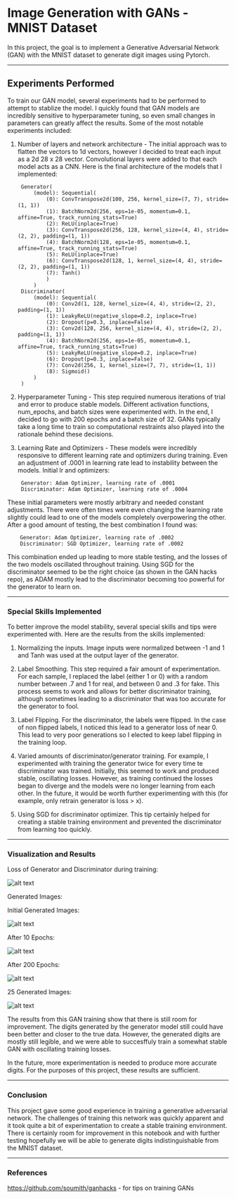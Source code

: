 # Image Generation with GANs - MNIST Dataset

In this project, the goal is to implement a Generative Adversarial Network (GAN) with the MNIST dataset to generate digit images using Pytorch.

-----------------------
## Experiments Performed

To train our GAN model, several experiments had to be performed to attempt to stablize the model. I quickly found that GAN models are incredibly sensitive to hyperparameter tuning, so even small changes in parameters can greatly affect the results. Some of the most notable experiments included:

1. Number of layers and network architecture - The initial approach was to flatten the vectors to 1d vectors, however I decided to treat each input as a 2d 28 x 28 vector. Convolutional layers were added to that each model acts as a CNN. Here is the final architecture of the models that I implemented:

        Generator(
            (model): Sequential(
                (0): ConvTranspose2d(100, 256, kernel_size=(7, 7), stride=(1, 1))
                (1): BatchNorm2d(256, eps=1e-05, momentum=0.1, affine=True, track_running_stats=True)
                (2): ReLU(inplace=True)
                (3): ConvTranspose2d(256, 128, kernel_size=(4, 4), stride=(2, 2), padding=(1, 1))
                (4): BatchNorm2d(128, eps=1e-05, momentum=0.1, affine=True, track_running_stats=True)
                (5): ReLU(inplace=True)
                (6): ConvTranspose2d(128, 1, kernel_size=(4, 4), stride=(2, 2), padding=(1, 1))
                (7): Tanh()
                )
            )
        Discriminator(
            (model): Sequential(
                (0): Conv2d(1, 128, kernel_size=(4, 4), stride=(2, 2), padding=(1, 1))
                (1): LeakyReLU(negative_slope=0.2, inplace=True)
                (2): Dropout(p=0.3, inplace=False)
                (3): Conv2d(128, 256, kernel_size=(4, 4), stride=(2, 2), padding=(1, 1))
                (4): BatchNorm2d(256, eps=1e-05, momentum=0.1, affine=True, track_running_stats=True)
                (5): LeakyReLU(negative_slope=0.2, inplace=True)
                (6): Dropout(p=0.3, inplace=False)
                (7): Conv2d(256, 1, kernel_size=(7, 7), stride=(1, 1))
                (8): Sigmoid()
            )
        )

2. Hyperparameter Tuning - This step required numerous iterations of trial and error to produce stable models. Different activation functions, num_epochs, and batch sizes were experimented with. In the end, I decided to go with 200 epochs and a batch size of 32. GANs typically take a long time to train so computational restraints also played into the rationale behind these decisions.

3. Learning Rate and Optimizers - These models were incredibly responsive to different learning rate and optimizers during training. Even an adjustment of .0001 in learning rate lead to instability between the models. Initial lr and optimizers:

        Generator: Adam Optimizer, learning rate of .0001
        Discriminator: Adam Optimizer, learning rate of .0004

These initial parameters were mostly arbitrary and needed constant adjustments. There were often times were even changing the learning rate slightly could lead to one of the models completely overpowering the other. After a good amount of testing, the best combination I found was:

        Generator: Adam Optimizer, learning rate of .0002
        Discriminator: SGD Optimizer, learning rate of .0002

This combination ended up leading to more stable testing, and the losses of the two models oscillated throughout training. Using SGD for the discriminator seemed to be the right choice (as shown in the GAN hacks repo), as ADAM mostly lead to the discriminator becoming too powerful for the generator to learn on.

-----------------------
### Special Skills Implemented

To better improve the model stability, several special skills and tips were experimented with. Here are the results from the skills implemented:

1. Normalizing the inputs. Image inputs were normalized between -1 and 1 and Tanh was used at the output layer of the generator.

2. Label Smoothing. This step required a fair amount of experimentation. For each sample, I replaced the label (either 1 or 0) with a random number between .7 and 1 for real, and between 0 and .3 for fake. This process seems to work and allows for better discriminator training, although sometimes leading to a discriminator that was too accurate for the generator to fool.

3. Label Flipping. For the discriminator, the labels were flipped. In the case of non flipped labels, I noticed this lead to a generator loss of near 0. This lead to very poor generations so I elected to keep label flipping in the training loop.

4. Varied amounts of discriminator/generator training. For example, I experimented with training the generator twice for every time te discriminator was trained. Initially, this seemed to work and produced stable, oscillating losses. However, as training continued the losses began to diverge and the models were no longer learning from each other. In the future, it would be worth further experimenting with this (for example, only retrain generator is loss > x).

5. Using SGD for discriminator optimizer. This tip certainly helped for creating a stable training environment and prevented the discriminator from learning too quickly.

------------------------
### Visualization and Results

Loss of Generator and Discriminator during training:

![alt text](images/training_losses.png)

Generated Images:

Initial Generated Images:

![alt text](images/initial_generations.png)

After 10 Epochs:

![alt text](images/epoch_10.png)

After 200 Epochs:

![alt text](images/epoch_200.png)

25 Generated Images:

![alt text](images/generated_images.png)

The results from this GAN training show that there is still room for improvement. The digits generated by the generator model still could have been better and closer to the true data. However, the generated digits are mostly still legible, and we were able to succesffuly train a somewhat stable GAN with oscillating training losses.

In the future, more experimentation is needed to produce more accurate digits. For the purposes of this project, these results are sufficient.

------------------------
### Conclusion

This project gave some good experience in training a generative adversarial network. The challenges of training this network was quickly apparent and it took quite a bit of experimentation to create a stable training environment. There is certainly room for improvement in this notebook and with further testing hopefully we will be able to generate digits indistinguishable from the MNIST dataset.

------------------------
### References

https://github.com/soumith/ganhacks - for tips on training GANs
